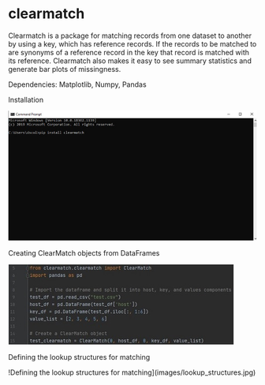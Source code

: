 # clearmatch
Clearmatch is a package for matching records from one dataset to another by using a key, which has reference records. 
If the records to be matched to are synonyms of a reference record in the key that record is matched with its reference.
Clearmatch also makes it easy to see summary statistics and generate bar plots of missingness.

Dependencies: Matplotlib, Numpy, Pandas


Installation

![Installation](images/Installation.jpg)

Creating ClearMatch objects from DataFrames

![Creating ClearMatch Objects from DataFrame objects](images/make_object.jpg)

Defining the lookup structures for matching

!Defining the lookup structures for matching](images/lookup_structures.jpg)
